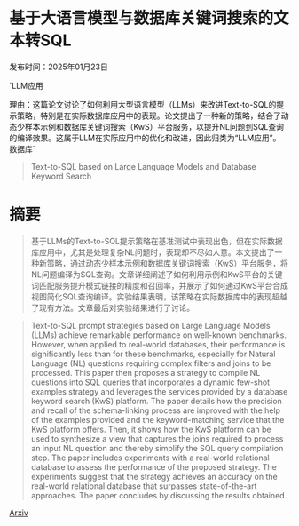 # 基于大语言模型与数据库关键词搜索的文本转SQL

发布时间：2025年01月23日

`LLM应用

理由：这篇论文讨论了如何利用大型语言模型（LLMs）来改进Text-to-SQL的提示策略，特别是在实际数据库应用中的表现。论文提出了一种新的策略，结合了动态少样本示例和数据库关键词搜索（KwS）平台服务，以提升NL问题到SQL查询的编译效果。这属于LLM在实际应用中的优化和改进，因此归类为“LLM应用”。` `数据库`

> Text-to-SQL based on Large Language Models and Database Keyword Search

# 摘要

> 基于LLMs的Text-to-SQL提示策略在基准测试中表现出色，但在实际数据库应用中，尤其是处理复杂NL问题时，表现却不尽如人意。本文提出了一种新策略，通过动态少样本示例和数据库关键词搜索（KwS）平台服务，将NL问题编译为SQL查询。文章详细阐述了如何利用示例和KwS平台的关键词匹配服务提升模式链接的精度和召回率，并展示了如何通过KwS平台合成视图简化SQL查询编译。实验结果表明，该策略在实际数据库中的表现超越了现有方法。文章最后对实验结果进行了讨论。

> Text-to-SQL prompt strategies based on Large Language Models (LLMs) achieve remarkable performance on well-known benchmarks. However, when applied to real-world databases, their performance is significantly less than for these benchmarks, especially for Natural Language (NL) questions requiring complex filters and joins to be processed. This paper then proposes a strategy to compile NL questions into SQL queries that incorporates a dynamic few-shot examples strategy and leverages the services provided by a database keyword search (KwS) platform. The paper details how the precision and recall of the schema-linking process are improved with the help of the examples provided and the keyword-matching service that the KwS platform offers. Then, it shows how the KwS platform can be used to synthesize a view that captures the joins required to process an input NL question and thereby simplify the SQL query compilation step. The paper includes experiments with a real-world relational database to assess the performance of the proposed strategy. The experiments suggest that the strategy achieves an accuracy on the real-world relational database that surpasses state-of-the-art approaches. The paper concludes by discussing the results obtained.

[Arxiv](https://arxiv.org/abs/2501.13594)